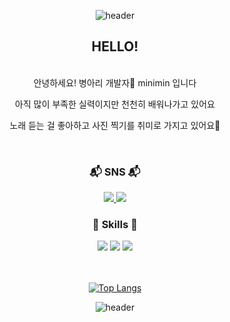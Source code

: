 <div align="center">
  
![header](https://capsule-render.vercel.app/api?type=waving&height=250&color=68BDEA&text=Welcome%20to%20My%20GitHub&reversal=false&section=header&textBg=false&fontSize=49&fontAlignY=40&animation=fadeIn&rotate=0&desc=minimin's%20GitHub%20profile&descAlignY=57&fontColor=FFFFFF)
## HELLO!
</br>
안녕하세요! 병아리 개발자🐤 minimin 입니다

아직 많이 부족한 실력이지만 천천히 배워나가고 있어요

노래 듣는 걸 좋아하고 사진 찍기를 취미로 가지고 있어요📸

</br>

### 📬 SNS 📬
<a href="https://minimin05.tistory.com/" target="_blank">
<img src="https://img.shields.io/badge/Tistory-000000?style=flat-square&logo=tistory&logoColor=white"/>
</a>
<a href="mailto:22421628@yu.ac.kr" target="_blank">
<img src="https://img.shields.io/badge/Gmail-EA4335?style=flat-square&logo=gmail&logoColor=white"/>
</a>

</br>

### 📖 Skills 📖
<img src="https://img.shields.io/badge/C-A8B9CC?style=flat-square&logo=C&logoColor=white"/>
<img src="https://img.shields.io/badge/C++-00599C?style=flat-square&logo=C%2B%2B&logoColor=white"/>
<img src="https://img.shields.io/badge/Python-3776AB?style=flat-square&logo=Python&logoColor=white"/>

</br></br>
[![Top Langs](https://github-readme-stats.vercel.app/api/top-langs/?username=minimin-05)](https://github.com/anuraghazra/github-readme-stats)

![header](https://capsule-render.vercel.app/api?type=waving&height=300&color=9FD5F2&reversal=false&section=footer)
</div>
